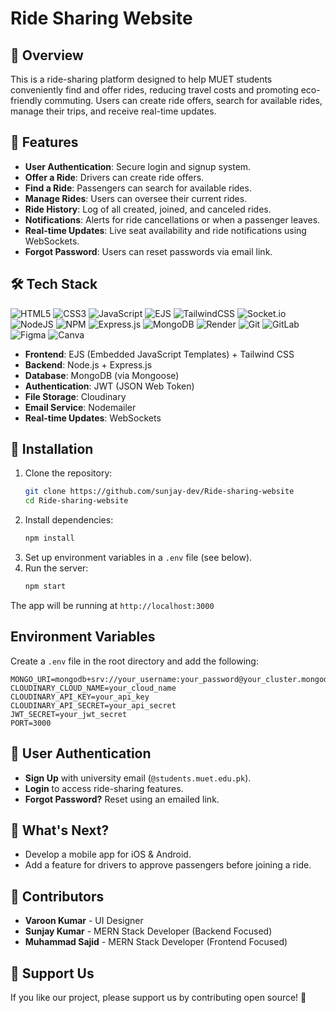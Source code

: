 # Ride Sharing Website

## 📌 Overview
This is a ride-sharing platform designed to help MUET students conveniently find and offer rides, reducing travel costs and promoting eco-friendly commuting. Users can create ride offers, search for available rides, manage their trips, and receive real-time updates.

## 🚀 Features
- **User Authentication**: Secure login and signup system.
- **Offer a Ride**: Drivers can create ride offers.
- **Find a Ride**: Passengers can search for available rides.
- **Manage Rides**: Users can oversee their current rides.
- **Ride History**: Log of all created, joined, and canceled rides.
- **Notifications**: Alerts for ride cancellations or when a passenger leaves.
- **Real-time Updates**: Live seat availability and ride notifications using WebSockets.
- **Forgot Password**: Users can reset passwords via email link.

## 🛠 Tech Stack
![HTML5](https://img.shields.io/badge/html5-%23E34F26.svg?style=for-the-badge&logo=html5&logoColor=white) 
![CSS3](https://img.shields.io/badge/css3-%231572B6.svg?style=for-the-badge&logo=css3&logoColor=white) 
![JavaScript](https://img.shields.io/badge/javascript-%23323330.svg?style=for-the-badge&logo=javascript&logoColor=%23F7DF1E) 
![EJS](https://img.shields.io/badge/ejs-%23B4CA65.svg?style=for-the-badge&logo=ejs&logoColor=black) 
![TailwindCSS](https://img.shields.io/badge/tailwindcss-%2338B2AC.svg?style=for-the-badge&logo=tailwind-css&logoColor=white) 
![Socket.io](https://img.shields.io/badge/Socket.io-black?style=for-the-badge&logo=socket.io&badgeColor=010101) 
![NodeJS](https://img.shields.io/badge/node.js-6DA55F?style=for-the-badge&logo=node.js&logoColor=white) 
![NPM](https://img.shields.io/badge/NPM-%23CB3837.svg?style=for-the-badge&logo=npm&logoColor=white) 
![Express.js](https://img.shields.io/badge/express.js-%23404d59.svg?style=for-the-badge&logo=express&logoColor=%2361DAFB) 
![MongoDB](https://img.shields.io/badge/MongoDB-%234ea94b.svg?style=for-the-badge&logo=mongodb&logoColor=white) 
![Render](https://img.shields.io/badge/Render-%46E3B7.svg?style=for-the-badge&logo=render&logoColor=white) 
![Git](https://img.shields.io/badge/git-%23F05033.svg?style=for-the-badge&logo=git&logoColor=white) 
![GitLab](https://img.shields.io/badge/gitlab-%23181717.svg?style=for-the-badge&logo=gitlab&logoColor=white) 
![Figma](https://img.shields.io/badge/figma-%23F24E1E.svg?style=for-the-badge&logo=figma&logoColor=white) 
![Canva](https://img.shields.io/badge/Canva-%2300C4CC.svg?style=for-the-badge&logo=Canva&logoColor=white)


- **Frontend**: EJS (Embedded JavaScript Templates) + Tailwind CSS
- **Backend**: Node.js + Express.js
- **Database**: MongoDB (via Mongoose)
- **Authentication**: JWT (JSON Web Token)
- **File Storage**: Cloudinary
- **Email Service**: Nodemailer
- **Real-time Updates**: WebSockets


## 🔧 Installation
1. Clone the repository:
   ```bash
   git clone https://github.com/sunjay-dev/Ride-sharing-website
   cd Ride-sharing-website
   ```
2. Install dependencies:
   ```bash
   npm install
   ```
3. Set up environment variables in a `.env` file (see below).
4. Run the server:
   ```bash
   npm start
   ```
The app will be running at `http://localhost:3000`

## Environment Variables
Create a `.env` file in the root directory and add the following:
```env
MONGO_URI=mongodb+srv://your_username:your_password@your_cluster.mongodb.net/database_name
CLOUDINARY_CLOUD_NAME=your_cloud_name
CLOUDINARY_API_KEY=your_api_key
CLOUDINARY_API_SECRET=your_api_secret
JWT_SECRET=your_jwt_secret
PORT=3000
```


## 🔑 User Authentication
- **Sign Up** with university email (`@students.muet.edu.pk`).
- **Login** to access ride-sharing features.
- **Forgot Password?** Reset using an emailed link.

## 🚀 What's Next?
- Develop a mobile app for iOS & Android.
- Add a feature for drivers to approve passengers before joining a ride.

## 🤝 Contributors
- **Varoon Kumar** - UI Designer
- **Sunjay Kumar** - MERN Stack Developer (Backend Focused)
- **Muhammad Sajid** - MERN Stack Developer (Frontend Focused)

## 🎯 Support Us
If you like our project, please support us by contributing open source! 🙌
